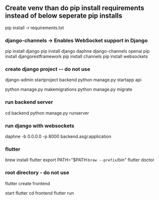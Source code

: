 ## Create venv than do pip install requirements instead of below seperate pip installs
pip install -r requirements.txt

### django-channels → Enables WebSocket support in Django
pip install django
pip install django daphne django-channels openai
pip install djangorestframework
pip install channels
pip install websockets

### create django project -- do not use
django-admin startproject backend
python manage.py startapp api

python manage.py makemigrations
python manage.py migrate

### run backend server
cd backend
python manage.py runserver

### run django with websockets
daphne -b 0.0.0.0 -p 8000 backend.asgi:application

### flutter
brew install flutter
export PATH="$PATH:`brew --prefix`/bin"
flutter doctor

### root directory - do not use
flutter create frontend

start flutter
cd frontend
flutter run
